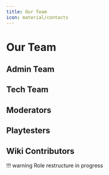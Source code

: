 ```yaml
---
title: Our Team
icon: material/contacts
---
```


# Our Team

## Admin Team

## Tech Team

## Moderators

## Playtesters

## Wiki Contributors

!!! warning
    Role restructure in progress